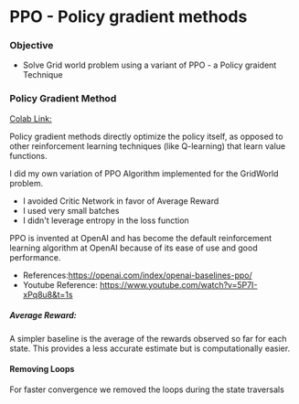 # PPO - Policy gradient methods

<!--* freshness: { owner: 'nagasrinivas' reviewed: '2024-05-11' review_interval: '12 months'} *-->

### Objective

*   Solve Grid world problem using a variant of PPO - a Policy graident Technique

### Policy Gradient Method

[Colab Link:](https://colab.research.google.com/drive/1gsrdJ9FfILZj35u5HwSpM5sL-QwMAkM2#scrollTo=i7tJQPedBGW3&line=3&uniqifier=1)

Policy gradient methods directly optimize the policy itself, as opposed to other
reinforcement learning techniques (like Q-learning) that learn value functions.

I did my own variation of PPO Algorithm implemented for the GridWorld problem. 

* I avoided Critic Network in favor of Average Reward
* I used very small batches
* I didn't leverage entropy in the loss function

PPO is invented at OpenAI and has become the default reinforcement learning algorithm at OpenAI because of its ease of use and good performance.

* References:https://openai.com/index/openai-baselines-ppo/
* Youtube Reference: https://www.youtube.com/watch?v=5P7I-xPq8u8&t=1s  


##### Average Reward:

A simpler baseline is the average of the rewards observed so far for each state.
This provides a less accurate estimate but is computationally easier.

#### Removing Loops

For faster convergence we removed the loops during the state traversals


